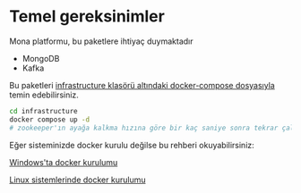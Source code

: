 # Temel gereksinimler

Mona platformu, bu paketlere ihtiyaç duymaktadır

- MongoDB
- Kafka

Bu paketleri [infrastructure klasörü altındaki docker-compose dosyasıyla](../../../infrastructure/docker-compose.yml) temin edebilirsiniz.

```bash
cd infrastructure
docker compose up -d
# zookeeper'ın ayağa kalkma hızına göre bir kaç saniye sonra tekrar çalışırmanız gerekebilir
```

Eğer sisteminizde docker kurulu değilse bu rehberi okuyabilirsiniz:

[Windows'ta docker kurulumu](https://docs.docker.com/desktop/setup/install/windows-install/)

[Linux sistemlerinde docker kurulumu](https://docs.docker.com/engine/install/ubuntu/)
